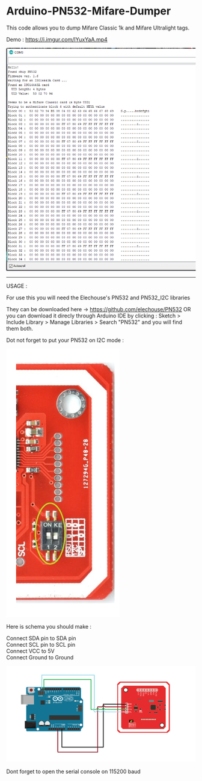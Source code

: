 # Arduino-PN532-Mifare-Dumper
This code allows you to dump Mifare Classic 1k and Mifare Ultralight tags.

Demo : https://i.imgur.com/IYuxYaA.mp4

![alt text](https://github.com/rrifi/Arduino-PN532-Mifare-Dumper/blob/main/pn532_output.PNG)

-------------------------------------------------------------------
USAGE : 

For use this you will need the Elechouse's PN532 and PN532_I2C libraries 

They can be downloaded here -> https://github.com/elechouse/PN532
OR you can download it direcly through Arduino IDE by clicking : Sketch > Include Library > Manage Libraries > Search "PN532" and you will find them both.

Dot not forget to put your PN532 on I2C mode :

![alt text](https://github.com/rrifi/Arduino-PN532-Mifare-Dumper/blob/main/IC2_mode.PNG)

Here is schema you should make :

Connect SDA pin to SDA pin <br>
Connect SCL pin to SCL pin <br>
Connect VCC to 5V <br>
Connect Ground to Ground <br>

![alt text](https://github.com/rrifi/Arduino-PN532-Mifare-Dumper/blob/main/pn532_i2c_scheme.PNG)

Dont forget to open the serial console on 115200 baud
